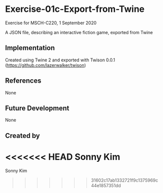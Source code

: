 # Exercise-01c-Export-from-Twine

Exercise for MSCH-C220, 1 September 2020

A JSON file, describing an interactive fiction game, exported from Twine

## Implementation
Created using Twine 2 and exported with Twison 0.0.1 (https://github.com/lazerwalker/twison)

## References
None

## Future Development
None

## Created by
<<<<<<< HEAD
Sonny Kim
=======
Sonny Kim
>>>>>>> 31602c17ab1332721f9c1375969c44e1857351dd
